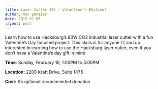 ```yaml
---
title: Laser Cutter 101 — Valentine's Edition!
author: Max Bareiss
date: 2019-02-03
layout: post
---
```


Learn how to use Hacksburg’s 80W CO2 industrial laser cutter with a fun Valentine’s Day focused project.
This class is for anyone 12 and up interested in learning how to use the Hacksburg laser cutter, even if you don’t have a Valentine’s day gift in mind.

**Time**: Sunday, February 10, 1:00PM to 5:00PM

**Location:** 2200 Kraft Drive, Suite 1475

**Cost:** $5 optional recommended donation
